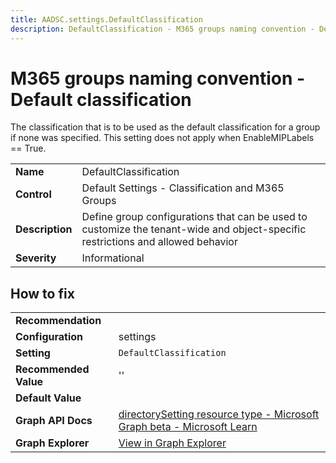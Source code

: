 ```yaml
---
title: AADSC.settings.DefaultClassification
description: DefaultClassification - M365 groups naming convention - Default classification
---
```


# M365 groups naming convention - Default classification

The classification that is to be used as the default classification for a group if none was specified. This setting does not apply when EnableMIPLabels == True.

| | |
|-|-|
| **Name** | DefaultClassification |
| **Control** | Default Settings - Classification and M365 Groups |
| **Description** | Define group configurations that can be used to customize the tenant-wide and object-specific restrictions and allowed behavior |
| **Severity** | Informational |



## How to fix
| | |
|-|-|
| **Recommendation** |  |
| **Configuration** | settings |
| **Setting** | `DefaultClassification` |
| **Recommended Value** | '' |
| **Default Value** |  |
| **Graph API Docs** | [directorySetting resource type - Microsoft Graph beta - Microsoft Learn](https://learn.microsoft.com/en-us/graph/api/resources/directorysetting) |
| **Graph Explorer** | [View in Graph Explorer](https://developer.microsoft.com/en-us/graph/graph-explorer?request=settings&method=GET&version=beta&GraphUrl=https://graph.microsoft.com) |


